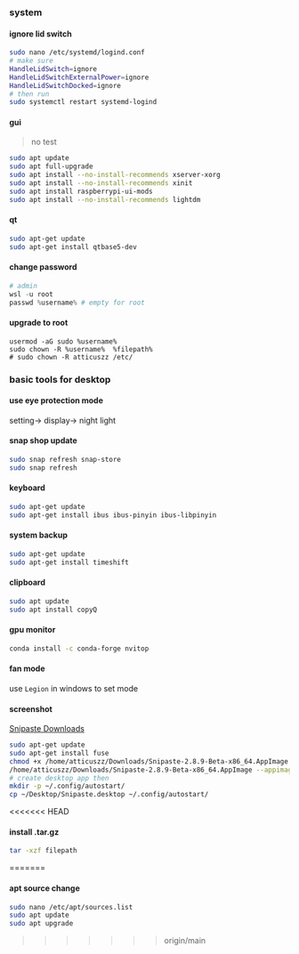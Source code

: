 ### system

#### ignore lid switch

```bash
sudo nano /etc/systemd/logind.conf
# make sure
HandleLidSwitch=ignore
HandleLidSwitchExternalPower=ignore
HandleLidSwitchDocked=ignore
# then run
sudo systemctl restart systemd-logind
```

#### gui

> no test

```bash
sudo apt update
sudo apt full-upgrade
sudo apt install --no-install-recommends xserver-xorg
sudo apt install --no-install-recommends xinit
sudo apt install raspberrypi-ui-mods
sudo apt install --no-install-recommends lightdm
```

#### qt

```bash
sudo apt-get update
sudo apt-get install qtbase5-dev
```

#### change password

```powershell
# admin
wsl -u root
passwd %username% # empty for root
```

#### upgrade to root

```shell
usermod -aG sudo %username%
sudo chown -R %username%  %filepath%
# sudo chown -R atticuszz /etc/

```

### basic tools for desktop

#### use eye protection mode

setting-> display-> night light

#### snap shop update

```bash
sudo snap refresh snap-store
sudo snap refresh
```

#### keyboard

```bash
sudo apt-get update
sudo apt-get install ibus ibus-pinyin ibus-libpinyin
```

#### system backup

```bash
sudo apt-get update
sudo apt-get install timeshift
```

#### clipboard

```bash
sudo apt update
sudo apt install copyQ
```

#### gpu monitor

```bash
conda install -c conda-forge nvitop
```

#### fan mode

use `Legion` in windows to set mode

#### screenshot

[Snipaste Downloads](https://www.snipaste.com/download.html)

```bash
sudo apt-get update
sudo apt-get install fuse
chmod +x /home/atticuszz/Downloads/Snipaste-2.8.9-Beta-x86_64.AppImage
/home/atticuszz/Downloads/Snipaste-2.8.9-Beta-x86_64.AppImage --appimage-extract
# create desktop app then
mkdir -p ~/.config/autostart/
cp ~/Desktop/Snipaste.desktop ~/.config/autostart/
```

<<<<<<< HEAD

#### install .tar.gz

```bash
tar -xzf filepath
```

=======

#### apt source change

```bash
sudo nano /etc/apt/sources.list
sudo apt update
sudo apt upgrade

```

> > > > > > > origin/main
